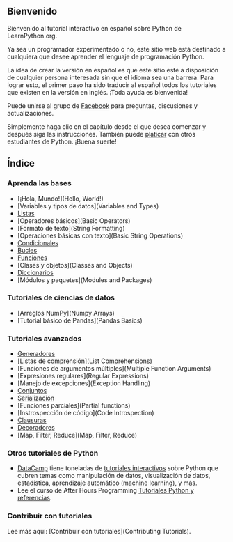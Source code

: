 Bienvenido
-------

Bienvenido al tutorial interactivo en español sobre Python de LearnPython.org.

Ya sea un programador experimentado o no, este sitio web está destinado a cualquiera que desee aprender el lenguaje de programación Python.

La idea de crear la versión en español es que este sitio esté a disposición de cualquier persona interesada sin que el idioma sea una barrera. Para lograr esto, el primer paso ha sido traducir al español todos los tutoriales que existen en la versión en inglés. ¡Toda ayuda es bienvenida!

Puede unirse al grupo de <a href="http://www.facebook.com/groups/180708015327157/">Facebook</a> para preguntas, discusiones y actualizaciones.

Simplemente haga clic en el capítulo desde el que desea comenzar y después siga las instrucciones. También puede <a href="#" id="chatty-api-open-btn">platicar</a> con otros estudiantes de Python. ¡Buena suerte!

Índice
-----------------

### Aprenda las bases

- [¡Hola, Mundo!](Hello, World!)
- [Variables y tipos de datos](Variables and Types)
- [Listas](Lists)
- [Operadores básicos](Basic Operators)
- [Formato de texto](String Formatting)
- [Operaciones básicas con texto](Basic String Operations)
- [Condicionales](Conditions)
- [Bucles](Loops)
- [Funciones](Functions)
- [Clases y objetos](Classes and Objects)
- [Diccionarios](Dictionaries)
- [Módulos y paquetes](Modules and Packages)

### Tutoriales de ciencias de datos
- [Arreglos NumPy](Numpy Arrays)
- [Tutorial básico de Pandas](Pandas Basics)


### Tutoriales avanzados

- [Generadores](Generators)
- [Listas de comprensión](List Comprehensions)
- [Funciones de argumentos múltiples](Multiple Function Arguments)
- [Expresiones regulares](Regular Expressions)
- [Manejo de excepciones](Exception Handling)
- [Conjuntos](Sets)
- [Serialización](Serialization)
- [Funciones parciales](Partial functions)
- [Instrospección de código](Code Introspection)
- [Clausuras](Closures)
- [Decoradores](Decorators)
- [Map, Filter, Reduce](Map, Filter, Reduce)

### Otros tutoriales de Python

- [DataCamp](https://datacamp.pxf.io/c/67577/1012793/13294?sharedId=learnpython.org) tiene toneladas de [tutoriales interactivos](https://datacamp.pxf.io/c/67577/1012793/13294?sharedId=learnpython.org) sobre Python que cubren temas como manipulación de datos, visualización de datos, estadística, aprendizaje automático (machine learning), y más.
- Lee el curso de After Hours Programming [Tutoriales Python y referencias](http://www.afterhoursprogramming.com/index.php?article=181).

### Contribuir con tutoriales

Lee más aquí: [Contribuir con tutoriales](Contributing Tutorials).
